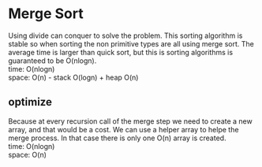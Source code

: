 # Merge Sort
Using divide can conquer to solve the problem. This sorting algorithm is stable so when sorting the non primitive types are all using merge sort. The average time is larger than quick sort, but this is sorting algorithms is guaranteed to be O(nlogn).<br>
time: O(nlogn)<br>
space: O(n) - stack O(logn) + heap O(n)
## optimize 
Because at every recursion call of the merge step we need to create a new array, and that would be a cost. We can use a helper array to helpe the merge process. In that case there is only one O(n) array is created.<br>
time: O(nlogn)<br>
space: O(n)
